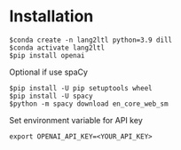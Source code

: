 # Installation
```
$conda create -n lang2ltl python=3.9 dill
$conda activate lang2ltl
$pip install openai
```
Optional if use spaCy
```
$pip install -U pip setuptools wheel
$pip install -U spacy
$python -m spacy download en_core_web_sm
```

Set environment variable for API key
```
export OPENAI_API_KEY=<YOUR_API_KEY>
```
